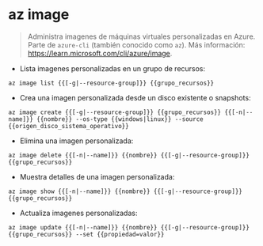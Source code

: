 # az image

> Administra imagenes de máquinas virtuales personalizadas en Azure.
> Parte de `azure-cli` (también conocido como `az`).
> Más información: <https://learn.microsoft.com/cli/azure/image>.

- Lista imagenes personalizadas en un grupo de recursos:

`az image list {{[-g|--resource-group]}} {{grupo_recursos}}`

- Crea una imagen personalizada desde un disco existente o snapshots:

`az image create {{[-g|--resource-group]}} {{grupo_recursos}} {{[-n|--name]}} {{nombre}} --os-type {{windows|linux}} --source {{origen_disco_sistema_operativo}}`

- Elimina una imagen personalizada:

`az image delete {{[-n|--name]}} {{nombre}} {{[-g|--resource-group]}} {{grupo_recursos}}`

- Muestra detalles de una imagen personalizada:

`az image show {{[-n|--name]}} {{nombre}} {{[-g|--resource-group]}} {{grupo_recursos}}`

- Actualiza imagenes personalizadas:

`az image update {{[-n|--name]}} {{nombre}} {{[-g|--resource-group]}} {{grupo_recursos}} --set {{propiedad=valor}}`
